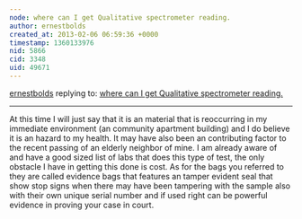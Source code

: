 ```yaml
---
node: where can I get Qualitative spectrometer reading.
author: ernestbolds
created_at: 2013-02-06 06:59:36 +0000
timestamp: 1360133976
nid: 5866
cid: 3348
uid: 49671
---
```




[ernestbolds](../profile/ernestbolds) replying to: [where can I get Qualitative spectrometer reading.](../notes/ernestbolds/2-2-2013/where-can-i-get-qualitative-spectrometer-reading)

----
At this time I will just say that it is an material that is reoccurring in my immediate environment (an community apartment building) and I do believe it is an hazard to my health. It may have also been an contributing factor to the recent passing of an elderly neighbor of mine. I am already aware of and have a good sized list of labs that does this type of test, the only obstacle I have in getting this done is cost. As for the bags you referred to they are called evidence bags that features an tamper evident seal that show stop signs when there may have been tampering with the sample also with their own unique serial number and if used right can be powerful evidence in proving your case in court.